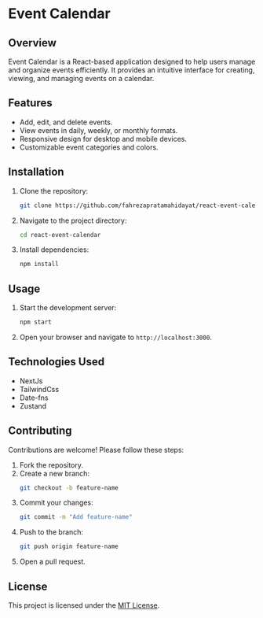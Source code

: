 # Event Calendar

## Overview

Event Calendar is a React-based application designed to help users manage and organize events efficiently. It provides an intuitive interface for creating, viewing, and managing events on a calendar.

## Features

- Add, edit, and delete events.
- View events in daily, weekly, or monthly formats.
- Responsive design for desktop and mobile devices.
- Customizable event categories and colors.

## Installation

1. Clone the repository:
   ```bash
   git clone https://github.com/fahrezapratamahidayat/react-event-calendar.git
   ```
2. Navigate to the project directory:
   ```bash
   cd react-event-calendar
   ```
3. Install dependencies:
   ```bash
   npm install
   ```

## Usage

1. Start the development server:
   ```bash
   npm start
   ```
2. Open your browser and navigate to `http://localhost:3000`.

## Technologies Used

- NextJs
- TailwindCss
- Date-fns
- Zustand

## Contributing

Contributions are welcome! Please follow these steps:

1. Fork the repository.
2. Create a new branch:
   ```bash
   git checkout -b feature-name
   ```
3. Commit your changes:
   ```bash
   git commit -m "Add feature-name"
   ```
4. Push to the branch:
   ```bash
   git push origin feature-name
   ```
5. Open a pull request.

## License

This project is licensed under the [MIT License](LICENSE).

